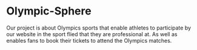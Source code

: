# Olympic-Sphere
Our project is about Olympics sports that enable athletes to participate by our website in the sport flied that they are professional at. As well as enables fans to book their tickets to attend the Olympics matches.

